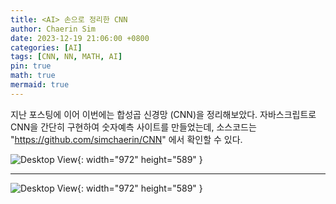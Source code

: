 ```yaml
---
title: <AI> 손으로 정리한 CNN
author: Chaerin Sim
date: 2023-12-19 21:06:00 +0800
categories: [AI]
tags: [CNN, NN, MATH, AI]
pin: true
math: true
mermaid: true
---
```


지난 포스팅에 이어 이번에는 합성곱 신경망 (CNN)을 정리해보았다.
자바스크립트로 CNN을 간단히 구현하여 숫자예측 사이트를 만들었는데, 소스코드는 "https://github.com/simchaerin/CNN" 에서 확인할 수 있다.



![Desktop View](https://github.com/simchaerin/BlogImg/assets/87344125/8fd78a0b-1f6b-4b6b-9798-cd60bdbfb33a){: width="972" height="589" }


---

![Desktop View](https://github.com/simchaerin/BlogImg/assets/87344125/1859f558-cf99-4125-89d7-34846065276e){: width="972" height="589" }
 
 